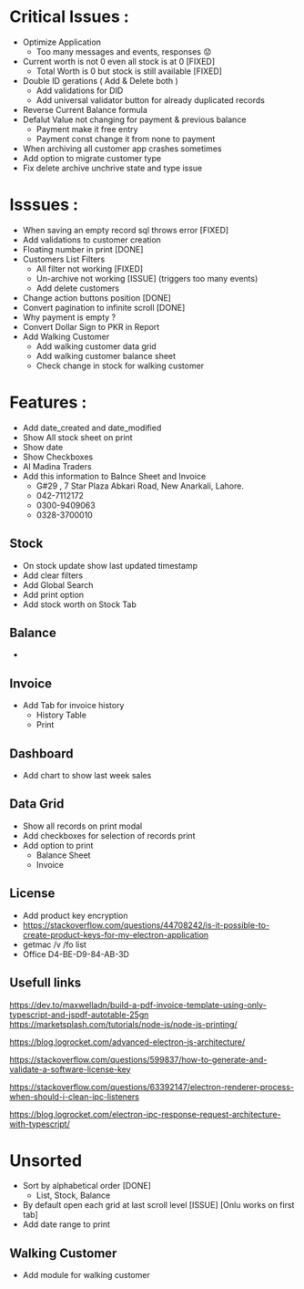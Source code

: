 # Critical Issues :

- Optimize Application
  - Too many messages and events, responses 😟
- Current worth is not 0 even all stock is at 0 [FIXED]
  - Total Worth is 0 but stock is still available [FIXED]
- Double ID gerations ( Add & Delete both )
  - Add validations for DID
  - Add universal validator button for already duplicated records
- Reverse Current Balance formula
- Defalut Value not changing for payment & previous balance
  - Payment make it free entry
  - Payment const change it from none to payment
- When archiving all customer app crashes sometimes
- Add option to migrate customer type
- Fix delete archive unchrive state and type issue

# Isssues :

- When saving an empty record sql throws error [FIXED]
- Add validations to customer creation
- Floating number in print [DONE]
- Customers List Filters
  - All filter not working [FIXED]
  - Un-archive not working [ISSUE] (triggers too many events)
  - Add delete customers
- Change action buttons position [DONE]
- Convert pagination to infinite scroll [DONE]
- Why payment is empty ?
- Convert Dollar Sign to PKR in Report
- Add Walking Customer
  - Add walking customer data grid
  - Add walking customer balance sheet
  - Check change in stock for walking customer

# Features :

- Add date_created and date_modified
- Show All stock sheet on print
- Show date
- Show Checkboxes
- Al Madina Traders
- Add this information to Balnce Sheet and Invoice
  - G#29 , 7 Star Plaza Abkari Road, New Anarkali, Lahore.
  - 042-7112172
  - 0300-9409063
  - 0328-3700010

## Stock

- On stock update show last updated timestamp
- Add clear filters
- Add Global Search
- Add print option
- Add stock worth on Stock Tab

## Balance

-

## Invoice

- Add Tab for invoice history
  - History Table
  - Print

## Dashboard

- Add chart to show last week sales

## Data Grid

- Show all records on print modal
- Add checkboxes for selection of records print
- Add option to print
  - Balance Sheet
  - Invoice

## License

- Add product key encryption
- https://stackoverflow.com/questions/44708242/is-it-possible-to-create-product-keys-for-my-electron-application
- getmac /v /fo list
- Office D4-BE-D9-84-AB-3D

## Usefull links

https://dev.to/maxwelladn/build-a-pdf-invoice-template-using-only-typescript-and-jspdf-autotable-25gn
https://marketsplash.com/tutorials/node-js/node-js-printing/

https://blog.logrocket.com/advanced-electron-js-architecture/

https://stackoverflow.com/questions/599837/how-to-generate-and-validate-a-software-license-key

https://stackoverflow.com/questions/63392147/electron-renderer-process-when-should-i-clean-ipc-listeners

https://blog.logrocket.com/electron-ipc-response-request-architecture-with-typescript/

# Unsorted

- Sort by alphabetical order [DONE]
  - List, Stock, Balance
- By default open each grid at last scroll level [ISSUE] [Onlu works on first tab]
- Add date range to print

## Walking Customer

- Add module for walking customer
